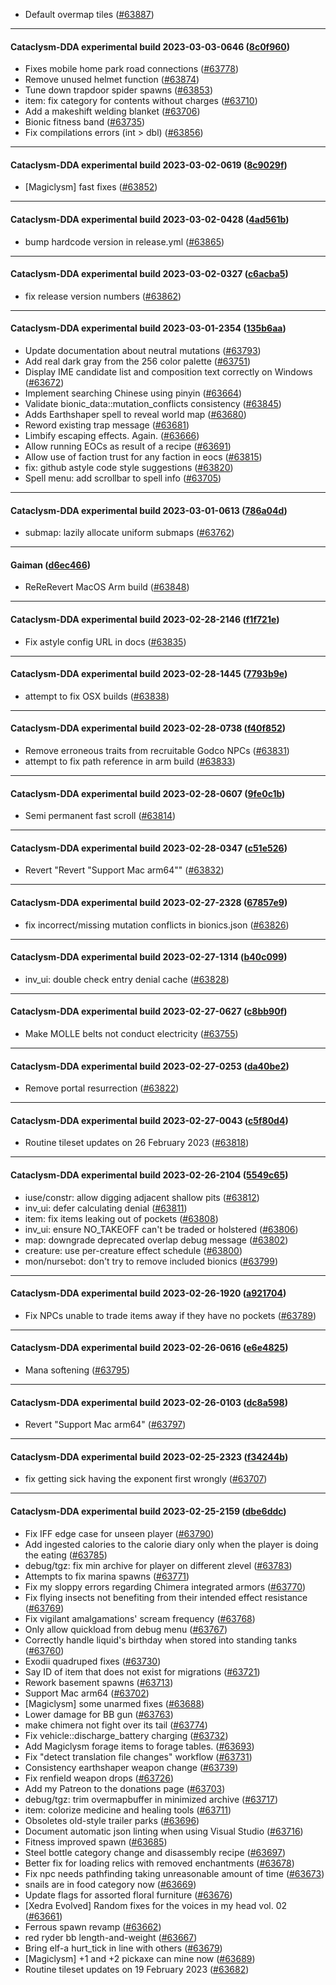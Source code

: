 * Default overmap tiles ([#63887](https://github.com/CleverRaven/Cataclysm-DDA/pull/63887))

---

#### Cataclysm-DDA experimental build 2023-03-03-0646 ([8c0f960](https://github.com/CleverRaven/Cataclysm-DDA/releases/tag/cdda-experimental-2023-03-03-0646))

* Fixes mobile home park road connections ([#63778](https://github.com/CleverRaven/Cataclysm-DDA/pull/63778))
* Remove unused helmet function ([#63874](https://github.com/CleverRaven/Cataclysm-DDA/pull/63874))
* Tune down trapdoor spider spawns ([#63853](https://github.com/CleverRaven/Cataclysm-DDA/pull/63853))
* item: fix category for contents without charges ([#63710](https://github.com/CleverRaven/Cataclysm-DDA/pull/63710))
* Add a makeshift welding blanket ([#63706](https://github.com/CleverRaven/Cataclysm-DDA/pull/63706))
* Bionic fitness band ([#63735](https://github.com/CleverRaven/Cataclysm-DDA/pull/63735))
* Fix compilations errors (int > dbl) ([#63856](https://github.com/CleverRaven/Cataclysm-DDA/pull/63856))

---

#### Cataclysm-DDA experimental build 2023-03-02-0619 ([8c9029f](https://github.com/CleverRaven/Cataclysm-DDA/releases/tag/cdda-experimental-2023-03-02-0619))

* [Magiclysm] fast fixes ([#63852](https://github.com/CleverRaven/Cataclysm-DDA/pull/63852))

---

#### Cataclysm-DDA experimental build 2023-03-02-0428 ([4ad561b](https://github.com/CleverRaven/Cataclysm-DDA/releases/tag/cdda-experimental-2023-03-02-0428))

* bump hardcode version in release.yml ([#63865](https://github.com/CleverRaven/Cataclysm-DDA/pull/63865))

---

#### Cataclysm-DDA experimental build 2023-03-02-0327 ([c6acba5](https://github.com/CleverRaven/Cataclysm-DDA/releases/tag/cdda-experimental-2023-03-02-0327))

* fix release version numbers ([#63862](https://github.com/CleverRaven/Cataclysm-DDA/pull/63862))

---

#### Cataclysm-DDA experimental build 2023-03-01-2354 ([135b6aa](https://github.com/CleverRaven/Cataclysm-DDA/releases/tag/cdda-experimental-2023-03-01-2354))

* Update documentation about neutral mutations ([#63793](https://github.com/CleverRaven/Cataclysm-DDA/pull/63793))
* Add real dark gray from the 256 color palette ([#63751](https://github.com/CleverRaven/Cataclysm-DDA/pull/63751))
* Display IME candidate list and composition text correctly on Windows ([#63672](https://github.com/CleverRaven/Cataclysm-DDA/pull/63672))
* Implement searching Chinese using pinyin ([#63664](https://github.com/CleverRaven/Cataclysm-DDA/pull/63664))
* Validate bionic_data::mutation_conflicts consistency ([#63845](https://github.com/CleverRaven/Cataclysm-DDA/pull/63845))
* Adds Earthshaper spell to reveal world map ([#63680](https://github.com/CleverRaven/Cataclysm-DDA/pull/63680))
* Reword existing trap message ([#63681](https://github.com/CleverRaven/Cataclysm-DDA/pull/63681))
* Limbify escaping effects. Again. ([#63666](https://github.com/CleverRaven/Cataclysm-DDA/pull/63666))
* Allow running EOCs as result of a recipe ([#63691](https://github.com/CleverRaven/Cataclysm-DDA/pull/63691))
* Allow use of faction trust for any faction in eocs ([#63815](https://github.com/CleverRaven/Cataclysm-DDA/pull/63815))
* fix: github astyle code style suggestions ([#63820](https://github.com/CleverRaven/Cataclysm-DDA/pull/63820))
* Spell menu: add scrollbar to spell info ([#63705](https://github.com/CleverRaven/Cataclysm-DDA/pull/63705))

---

#### Cataclysm-DDA experimental build 2023-03-01-0613 ([786a04d](https://github.com/CleverRaven/Cataclysm-DDA/releases/tag/cdda-experimental-2023-03-01-0613))

* submap: lazily allocate uniform submaps ([#63762](https://github.com/CleverRaven/Cataclysm-DDA/pull/63762))

---

#### Gaiman ([d6ec466](https://github.com/CleverRaven/Cataclysm-DDA/releases/tag/0.G))

* ReReRevert MacOS Arm build ([#63848](https://github.com/CleverRaven/Cataclysm-DDA/pull/63848))

---

#### Cataclysm-DDA experimental build 2023-02-28-2146 ([f1f721e](https://github.com/CleverRaven/Cataclysm-DDA/releases/tag/cdda-experimental-2023-02-28-2146))

* Fix astyle config URL in docs ([#63835](https://github.com/CleverRaven/Cataclysm-DDA/pull/63835))

---

#### Cataclysm-DDA experimental build 2023-02-28-1445 ([7793b9e](https://github.com/CleverRaven/Cataclysm-DDA/releases/tag/cdda-experimental-2023-02-28-1445))

* attempt to fix OSX builds ([#63838](https://github.com/CleverRaven/Cataclysm-DDA/pull/63838))

---

#### Cataclysm-DDA experimental build 2023-02-28-0738 ([f40f852](https://github.com/CleverRaven/Cataclysm-DDA/releases/tag/cdda-experimental-2023-02-28-0738))

* Remove erroneous traits from recruitable Godco NPCs ([#63831](https://github.com/CleverRaven/Cataclysm-DDA/pull/63831))
* attempt to fix path reference in arm build ([#63833](https://github.com/CleverRaven/Cataclysm-DDA/pull/63833))

---

#### Cataclysm-DDA experimental build 2023-02-28-0607 ([9fe0c1b](https://github.com/CleverRaven/Cataclysm-DDA/releases/tag/cdda-experimental-2023-02-28-0607))

* Semi permanent fast scroll ([#63814](https://github.com/CleverRaven/Cataclysm-DDA/pull/63814))

---

#### Cataclysm-DDA experimental build 2023-02-28-0347 ([c51e526](https://github.com/CleverRaven/Cataclysm-DDA/releases/tag/cdda-experimental-2023-02-28-0347))

* Revert "Revert "Support Mac arm64"" ([#63832](https://github.com/CleverRaven/Cataclysm-DDA/pull/63832))

---

#### Cataclysm-DDA experimental build 2023-02-27-2328 ([67857e9](https://github.com/CleverRaven/Cataclysm-DDA/releases/tag/cdda-experimental-2023-02-27-2328))

* fix incorrect/missing mutation conflicts in bionics.json ([#63826](https://github.com/CleverRaven/Cataclysm-DDA/pull/63826))

---

#### Cataclysm-DDA experimental build 2023-02-27-1314 ([b40c099](https://github.com/CleverRaven/Cataclysm-DDA/releases/tag/cdda-experimental-2023-02-27-1314))

* inv_ui: double check entry denial cache ([#63828](https://github.com/CleverRaven/Cataclysm-DDA/pull/63828))

---

#### Cataclysm-DDA experimental build 2023-02-27-0627 ([c8bb90f](https://github.com/CleverRaven/Cataclysm-DDA/releases/tag/cdda-experimental-2023-02-27-0627))

* Make MOLLE belts not conduct electricity ([#63755](https://github.com/CleverRaven/Cataclysm-DDA/pull/63755))

---

#### Cataclysm-DDA experimental build 2023-02-27-0253 ([da40be2](https://github.com/CleverRaven/Cataclysm-DDA/releases/tag/cdda-experimental-2023-02-27-0253))

* Remove portal resurrection ([#63822](https://github.com/CleverRaven/Cataclysm-DDA/pull/63822))

---

#### Cataclysm-DDA experimental build 2023-02-27-0043 ([c5f80d4](https://github.com/CleverRaven/Cataclysm-DDA/releases/tag/cdda-experimental-2023-02-27-0043))

* Routine tileset updates on 26 February 2023 ([#63818](https://github.com/CleverRaven/Cataclysm-DDA/pull/63818))

---

#### Cataclysm-DDA experimental build 2023-02-26-2104 ([5549c65](https://github.com/CleverRaven/Cataclysm-DDA/releases/tag/cdda-experimental-2023-02-26-2104))

* iuse/constr: allow digging adjacent shallow pits ([#63812](https://github.com/CleverRaven/Cataclysm-DDA/pull/63812))
* inv_ui: defer calculating denial ([#63811](https://github.com/CleverRaven/Cataclysm-DDA/pull/63811))
* item: fix items leaking out of pockets ([#63808](https://github.com/CleverRaven/Cataclysm-DDA/pull/63808))
* inv_ui: ensure NO_TAKEOFF can't be traded or holstered ([#63806](https://github.com/CleverRaven/Cataclysm-DDA/pull/63806))
* map: downgrade deprecated overlap debug message ([#63802](https://github.com/CleverRaven/Cataclysm-DDA/pull/63802))
* creature: use per-creature effect schedule ([#63800](https://github.com/CleverRaven/Cataclysm-DDA/pull/63800))
* mon/nursebot: don't try to remove included bionics ([#63799](https://github.com/CleverRaven/Cataclysm-DDA/pull/63799))

---

#### Cataclysm-DDA experimental build 2023-02-26-1920 ([a921704](https://github.com/CleverRaven/Cataclysm-DDA/releases/tag/cdda-experimental-2023-02-26-1920))

* Fix NPCs unable to trade items away if they have no pockets ([#63789](https://github.com/CleverRaven/Cataclysm-DDA/pull/63789))

---

#### Cataclysm-DDA experimental build 2023-02-26-0616 ([e6e4825](https://github.com/CleverRaven/Cataclysm-DDA/releases/tag/cdda-experimental-2023-02-26-0616))

* Mana softening ([#63795](https://github.com/CleverRaven/Cataclysm-DDA/pull/63795))

---

#### Cataclysm-DDA experimental build 2023-02-26-0103 ([dc8a598](https://github.com/CleverRaven/Cataclysm-DDA/releases/tag/cdda-experimental-2023-02-26-0103))

* Revert "Support Mac arm64" ([#63797](https://github.com/CleverRaven/Cataclysm-DDA/pull/63797))

---

#### Cataclysm-DDA experimental build 2023-02-25-2323 ([f34244b](https://github.com/CleverRaven/Cataclysm-DDA/releases/tag/cdda-experimental-2023-02-25-2323))

* fix getting sick having the exponent first wrongly ([#63707](https://github.com/CleverRaven/Cataclysm-DDA/pull/63707))

---

#### Cataclysm-DDA experimental build 2023-02-25-2159 ([dbe6ddc](https://github.com/CleverRaven/Cataclysm-DDA/releases/tag/cdda-experimental-2023-02-25-2159))

* Fix IFF edge case for unseen player ([#63790](https://github.com/CleverRaven/Cataclysm-DDA/pull/63790))
* Add ingested calories to the calorie diary only when the player is doing the eating ([#63785](https://github.com/CleverRaven/Cataclysm-DDA/pull/63785))
* debug/tgz: fix min archive for player on different zlevel ([#63783](https://github.com/CleverRaven/Cataclysm-DDA/pull/63783))
* Attempts to fix marina spawns ([#63771](https://github.com/CleverRaven/Cataclysm-DDA/pull/63771))
* Fix my sloppy errors regarding Chimera integrated armors ([#63770](https://github.com/CleverRaven/Cataclysm-DDA/pull/63770))
* Fix flying insects not benefiting from their intended effect resistance ([#63769](https://github.com/CleverRaven/Cataclysm-DDA/pull/63769))
* Fix vigilant amalgamations' scream frequency ([#63768](https://github.com/CleverRaven/Cataclysm-DDA/pull/63768))
* Only allow quickload from debug menu ([#63767](https://github.com/CleverRaven/Cataclysm-DDA/pull/63767))
* Correctly handle liquid's birthday when stored into standing tanks ([#63760](https://github.com/CleverRaven/Cataclysm-DDA/pull/63760))
* Exodii quadruped fixes ([#63730](https://github.com/CleverRaven/Cataclysm-DDA/pull/63730))
* Say ID of item that does not exist for migrations ([#63721](https://github.com/CleverRaven/Cataclysm-DDA/pull/63721))
* Rework basement spawns ([#63713](https://github.com/CleverRaven/Cataclysm-DDA/pull/63713))
* Support Mac arm64 ([#63702](https://github.com/CleverRaven/Cataclysm-DDA/pull/63702))
* [Magiclysm] some unarmed fixes ([#63688](https://github.com/CleverRaven/Cataclysm-DDA/pull/63688))
* Lower damage for BB gun ([#63763](https://github.com/CleverRaven/Cataclysm-DDA/pull/63763))
* make chimera not fight over its tail ([#63774](https://github.com/CleverRaven/Cataclysm-DDA/pull/63774))
* Fix vehicle::discharge_battery charging ([#63732](https://github.com/CleverRaven/Cataclysm-DDA/pull/63732))
* Add Magiclysm forage items to forage tables. ([#63693](https://github.com/CleverRaven/Cataclysm-DDA/pull/63693))
* Fix "detect translation file changes" workflow ([#63731](https://github.com/CleverRaven/Cataclysm-DDA/pull/63731))
* Consistency earthshaper weapon change ([#63739](https://github.com/CleverRaven/Cataclysm-DDA/pull/63739))
* Fix renfield weapon drops ([#63726](https://github.com/CleverRaven/Cataclysm-DDA/pull/63726))
* Add my Patreon to the donations page ([#63703](https://github.com/CleverRaven/Cataclysm-DDA/pull/63703))
* debug/tgz: trim overmapbuffer in minimized archive ([#63717](https://github.com/CleverRaven/Cataclysm-DDA/pull/63717))
* item: colorize medicine and healing tools ([#63711](https://github.com/CleverRaven/Cataclysm-DDA/pull/63711))
* Obsoletes old-style trailer parks ([#63696](https://github.com/CleverRaven/Cataclysm-DDA/pull/63696))
* Document automatic json linting when using Visual Studio ([#63716](https://github.com/CleverRaven/Cataclysm-DDA/pull/63716))
* Fitness improved spawn ([#63685](https://github.com/CleverRaven/Cataclysm-DDA/pull/63685))
* Steel bottle category change and disassembly recipe ([#63697](https://github.com/CleverRaven/Cataclysm-DDA/pull/63697))
* Better fix for loading relics with removed enchantments ([#63678](https://github.com/CleverRaven/Cataclysm-DDA/pull/63678))
* Fix npc needs pathfinding taking unreasonable amount of time ([#63673](https://github.com/CleverRaven/Cataclysm-DDA/pull/63673))
* snails are in food category now ([#63669](https://github.com/CleverRaven/Cataclysm-DDA/pull/63669))
* Update flags for assorted floral furniture ([#63676](https://github.com/CleverRaven/Cataclysm-DDA/pull/63676))
* [Xedra Evolved] Random fixes for the voices in my head vol. 02 ([#63661](https://github.com/CleverRaven/Cataclysm-DDA/pull/63661))
* Ferrous spawn revamp ([#63662](https://github.com/CleverRaven/Cataclysm-DDA/pull/63662))
* red ryder bb length-and-weight ([#63667](https://github.com/CleverRaven/Cataclysm-DDA/pull/63667))
* Bring elf-a hurt_tick in line with others ([#63679](https://github.com/CleverRaven/Cataclysm-DDA/pull/63679))
* [Magiclysm] +1 and +2 pickaxe can mine now ([#63689](https://github.com/CleverRaven/Cataclysm-DDA/pull/63689))
* Routine tileset updates on 19 February 2023 ([#63682](https://github.com/CleverRaven/Cataclysm-DDA/pull/63682))
